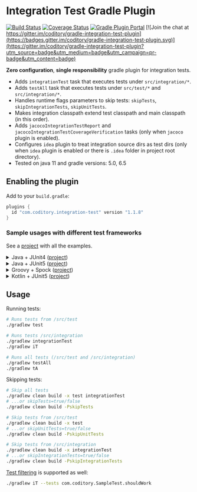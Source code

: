 # Integration Test Gradle Plugin
[![Build Status](https://github.com/coditory/gradle-integration-test-plugin/workflows/Build/badge.svg)](https://github.com/coditory/gradle-integration-test-plugin/actions?query=workflow%3ABuild+branch%3Amaster)
[![Coverage Status](https://coveralls.io/repos/github/coditory/gradle-integration-test-plugin/badge.svg)](https://coveralls.io/github/coditory/gradle-integration-test-plugin)
[![Gradle Plugin Portal](https://img.shields.io/badge/Plugin_Portal-v1.1.8-green.svg)](https://plugins.gradle.org/plugin/com.coditory.integration-test)
[![Join the chat at https://gitter.im/coditory/gradle-integration-test-plugin](https://badges.gitter.im/coditory/gradle-integration-test-plugin.svg)](https://gitter.im/coditory/gradle-integration-test-plugin?utm_source=badge&utm_medium=badge&utm_campaign=pr-badge&utm_content=badge)

**Zero configuration**, **single responsibility** gradle plugin for integration tests.

- Adds `integrationTest` task that executes tests under `src/integration/*`.
- Adds `testAll` task that executes tests under `src/test/*` and `src/integration/*`.
- Handles runtime flags parameters to skip tests: `skipTests`, `skipIntegrationTests`, `skipUnitTests`.
- Makes integration classpath extend test classpath and main classpath (in this order).
- Adds `jacocoIntegrationTestReport` and `jacocoIntegrationTestCoverageVerification` tasks (only when `jacoco` plugin is enabled).
- Configures `idea` plugin to treat integration source dirs as test dirs (only when `idea` plugin is enabled or there is `.idea` folder in project root directory).
- Tested on java 11 and gradle versions: 5.0, 6.5

## Enabling the plugin

Add to your `build.gradle`:

```gradle
plugins {
  id "com.coditory.integration-test" version "1.1.8"
}
```
### Sample usages with different test frameworks
See a [project](https://github.com/coditory/gradle-integration-test-plugin-sample) with all the examples.

<details><summary>Java + JUnit4 (<a href="https://github.com/coditory/gradle-integration-test-plugin-sample/tree/master/java-junit4">project</a>)</summary>
<p>

```gradle
plugins {
    id 'java'
    id 'com.coditory.integration-test' version '1.1.8'
}

dependencies {
    testCompile "junit:junit:4.12"
}
```
</p>
</details>
<details><summary>Java + JUnit5 (<a href="https://github.com/coditory/gradle-integration-test-plugin-sample/tree/master/java-junit5">project</a>)</summary>
<p>

```gradle
plugins {
    id "java"
    id "com.coditory.integration-test" version "1.1.8"
}

dependencies {
    testImplementation "org.junit.jupiter:junit-jupiter-api:5.6.2"
    testRuntime "org.junit.jupiter:junit-jupiter-engine:5.6.2"
}

tasks.withType(Test) {
    useJUnitPlatform()
}
```
</p>
</details>
<details><summary>Groovy + Spock (<a href="https://github.com/coditory/gradle-integration-test-plugin-sample/tree/master/groovy-spock">project</a>)</summary>
<p>

```gradle
plugins {
    id "groovy"
    id "com.coditory.integration-test" version "1.1.8"
}

dependencies {
    testCompile "org.spockframework:spock-core:2.0-M2-groovy-3.0"
}

tasks.withType(Test) {
    useJUnitPlatform()
}
```
</p>
</details>
<details><summary>Kotlin + JUnit5 (<a href="https://github.com/coditory/gradle-integration-test-plugin-sample/tree/master/kotlin-junit5">project</a>)</summary>
<p>

```gradle
plugins {
    kotlin("jvm") version "1.3.70"
    id("com.coditory.integration-test") version "1.1.8"
}

dependencies {
    implementation(kotlin("stdlib-jdk8"))
    implementation(kotlin("reflect"))
    testImplementation("org.junit.jupiter:junit-jupiter-api:5.6.1")
    testRuntimeOnly("org.junit.jupiter:junit-jupiter-engine:5.6.1")
}

tasks.withType<Test> {
    useJUnitPlatform()
}
```
</p>
</details>

## Usage

Running tests:
```sh
# Runs tests from /src/test
./gradlew test

# Runs tests /src/integration
./gradlew integrationTest
./gradlew iT

# Runs all tests (/src/test and /src/integration)
./gradlew testAll
./gradlew tA
```

Skipping tests:
```sh
# Skip all tests
./gradlew clean build -x test integrationTest
# ...or skipTests=true/false
./gradlew clean build -PskipTests

# Skip tests from /src/test
./gradlew clean build -x test
# ...or skipUnitTests=true/false
./gradlew clean build -PskipUnitTests

# Skip tests from /src/integration
./gradlew clean build -x integrationTest
# ...or skipIntegrationTests=true/false
./gradlew clean build -PskipIntegrationTests
```

[Test filtering](https://docs.gradle.org/current/userguide/java_testing.html#test_filtering) is supported as well:
```sh
./gradlew iT --tests com.coditory.SampleTest.shouldWork
```
